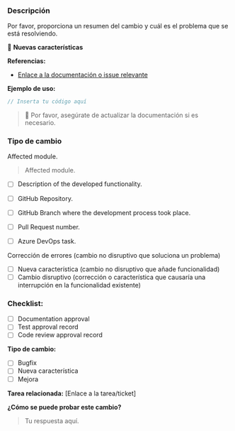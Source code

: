 ### Descripción

Por favor, proporciona un resumen del cambio y cuál es el problema que se está resolviendo.

🚀 **Nuevas características**

**Referencias:**
- [Enlace a la documentación o issue relevante](#)

**Ejemplo de uso:**
```GO
// Inserta tu código aquí
```

> 🔔 Por favor, asegúrate de actualizar la documentación si es necesario.

### Tipo de cambio

Affected module. 
> Affected module.
- [ ] Description of the developed functionality.
- [ ] GitHub Repository.
- [ ] GitHub Branch where the development process took place.
- [ ] Pull Request number.
- [ ] Azure DevOps task.


 Corrección de errores (cambio no disruptivo que soluciona un problema)
- [ ] Nueva característica (cambio no disruptivo que añade funcionalidad)
- [ ] Cambio disruptivo (corrección o característica que causaría una interrupción en la funcionalidad existente)

### Checklist:
- [ ] Documentation approval
- [ ] Test approval record
- [ ] Code review approval record

**Tipo de cambio:**
- [ ] Bugfix
- [ ] Nueva característica
- [ ] Mejora

**Tarea relacionada:** [Enlace a la tarea/ticket]

**¿Cómo se puede probar este cambio?**

> Tu respuesta aquí.
